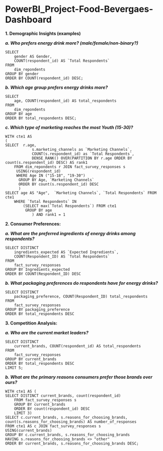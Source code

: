 # PowerBI_Project-Food-Bevergaes-Dashboard

**1. Demographic Insights (examples)**

***a. Who prefers energy drink more? (male/female/non-binary?)***

	SELECT 
	    gender AS Gender,
	    COUNT(respondent_id) AS `Total Respondents`
	FROM
	    dim_repondents
	GROUP BY gender
	ORDER BY COUNT(respondent_id) DESC;

***b. Which age group prefers energy drinks more?***

	SELECT 
	    age, COUNT(respondent_id) AS total_respondents
	FROM
	    dim_repondents
	GROUP BY age
	ORDER BY total_respondents DESC;

***c. Which type of marketing reaches the most Youth (15-30)?***

	WITH cte1 AS
	(
	SELECT  r.age, 
				s.marketing_channels as `Marketing Channels`,
	            COUNT(s.respondent_id) as `Total Respondents`, 
	            DENSE_RANK() OVER(PARTITION BY r.age ORDER BY count(s.respondent_id) DESC) AS rank1
		FROM dim_repondents r JOIN fact_survey_responses s
	     USING(respondent_id) 
	     WHERE Age IN ("15-18", "19-30")
	      GROUP BY Age, `Marketing Channels`
	      ORDER BY count(s.respondent_id) DESC
	      )
	SELECT age AS "Age",  `Marketing Channels`, `Total Respondents` FROM cte1 
		WHERE `Total Respondents` IN 
			(SELECT max(`Total Respondents`) FROM cte1	
	         GROUP BY age
				) AND rank1 = 1


**2. Consumer Preferences:**

***a. What are the preferred ingredients of energy drinks among respondents?***

	SELECT DISTINCT
	    ingredients_expected AS `Expected Ingredients`,
	    COUNT(Respondent_ID) AS `Total Respondents`
	FROM
	    fact_survey_responses
	GROUP BY Ingredients_expected
	ORDER BY COUNT(Respondent_ID) DESC

***b. What packaging preferences do respondents have for energy drinks?***

	SELECT DISTINCT
	    packaging_preference, COUNT(Respondent_ID) total_respondents
	FROM
	    fact_survey_responses
	GROUP BY packaging_preference
	ORDER BY total_respondents DESC


**3. Competition Analysis:**

***a. Who are the current market leaders?***

	SELECT DISTINCT
	    current_brands, COUNT(respondent_id) AS total_respondents
	FROM
	    fact_survey_responses
	GROUP BY current_brands
	ORDER BY total_respondents DESC
	LIMIT 5;

***b. What are the primary reasons consumers prefer those brands over ours?***

	WITH cte1 AS (
	SELECT DISTINCT current_brands, count(respondent_id) 
		FROM fact_survey_responses s
	    GROUP BY current_brands
	    ORDER BY count(respondent_id) DESC
	    LIMIT 3)
	SELECT c.current_brands, s.reasons_for_choosing_brands, count(s.reasons_for_choosing_brands) AS number_of_responses 
	FROM cte1 AS c JOIN fact_survey_responses s
	USING(current_brands)
	GROUP BY c.current_brands, s.reasons_for_choosing_brands
	HAVING s.reasons_for_choosing_brands <> "other"
	ORDER BY current_brands, s.reasons_for_choosing_brands DESC;




















   
